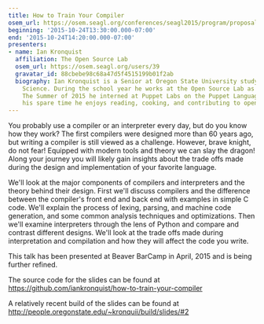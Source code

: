 ```yaml
---
title: How to Train Your Compiler
osem_url: https://osem.seagl.org/conferences/seagl2015/program/proposals/43
beginning: '2015-10-24T13:30:00.000-07:00'
end: '2015-10-24T14:20:00.000-07:00'
presenters:
- name: Ian Kronquist
  affiliation: The Open Source Lab
  osem_url: https://osem.seagl.org/users/39
  gravatar_id: 88cbebe98c68a47d5f4515199b01f2ab
  biography: Ian Kronquist is a Senior at Oregon State University studying Computer
    Science. During the school year he works at the Open Source Lab as a developer.
    The Summer of 2015 he interned at Puppet Labs on the Puppet Language team. In
    his spare time he enjoys reading, cooking, and contributing to open source projects.
---
```


You probably use a compiler or an interpreter every day, but do you know how they work? The first compilers were designed more than 60 years ago, but writing a compiler is still viewed as a challenge. However, brave knight, do not fear! Equipped with modern tools and theory we can slay the dragon! Along your journey you will likely gain insights about the trade offs made during the design and implementation of your favorite language.

We'll look at the major components of compilers and interpreters and the theory behind their design. First we'll discuss compilers and the difference between the compiler's front end and back end with examples in simple C code. We'll explain the process of lexing, parsing, and machine code generation, and some common analysis techniques and optimizations. Then we'll examine interpreters through the lens of Python and compare and contrast different designs. We'll look at the trade offs made during interpretation and compilation and how they will affect the code you write.

This talk has been presented at Beaver BarCamp in April, 2015 and is being
further refined.

The source code for the slides can be found at <https://github.com/iankronquist/how-to-train-your-compiler>

A relatively recent build of the slides can be found at <http://people.oregonstate.edu/~kronquii/build/slides/#2>
